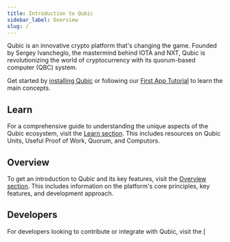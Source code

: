 ```yaml
---
title: Introduction to Qubic
sidebar_label: Overview
slug: /
---
```


<head>
  <title>Qubic Docs</title>
  <meta
    name="description"
    content="Qubic is an innovative platform revolutionizing the world of cryptocurrency with its quorum-based computer (QBC) system."
  />
  <link rel="canonical" href="https://qubic.org/docs" />
  <link rel="alternate" href="https://qubic.org/docs" hreflang="x-default" />
  <link rel="alternate" href="https://qubic.org/docs" hreflang="en" />
  <meta property="og:url" content="https://qubic.org/docs" />
</head>

Qubic is an innovative crypto platform that's changing the game. Founded by Sergey Ivancheglo, the mastermind behind IOTA and NXT, Qubic is revolutionizing the world of cryptocurrency with its quorum-based computer (QBC) system.

Get started by [installing Qubic](intro/cli.md) or following our [First App Tutorial](intro/next.md#build-your-first-app) to learn the main concepts.

<intro-end />

## Learn

For a comprehensive guide to understanding the unique aspects of the Qubic ecosystem, visit the [Learn section](learn/overview.mdx). This includes resources on Qubic Units, Useful Proof of Work, Quorum, and Computors.

## Overview

To get an introduction to Qubic and its key features, visit the [Overview section](overview/introduction.md). This includes information on the platform's core principles, key features, and development approach.

## Developers

For developers looking to contribute or integrate with Qubic, visit the [